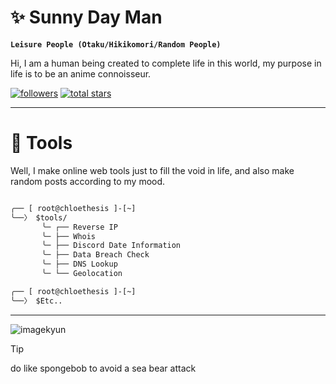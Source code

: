 # ✨ Sunny Day Man

**`Leisure People (Otaku/Hikikomori/Random People)`**

Hi, I am a human being created to complete life in this world, my purpose in life is to be an anime connoisseur. 

<p align="left">
      <a href="https://github.com/chloethesis?tab=followers">
         <img alt="followers" title="Follow me on Github" src="https://custom-icon-badges.demolab.com/github/followers/chloethesis?color=236ad3&labelColor=1155ba&style=for-the-badge&logo=person-add&label=Follow&logoColor=white"/></a>
      <a href="https://github.com/chloethesis?tab=repositories&sort=stargazers">
         <img alt="total stars" title="Total stars on GitHub" src="https://custom-icon-badges.demolab.com/github/stars/chloethesis?color=55960c&style=for-the-badge&labelColor=488207&logo=star"/></a>
   </p>
   
---

# 📂 Tools

Well, I make online web tools just to fill the void in life, and also make random posts according to my mood.

```diff

╭── [ root@chloethesis ]-[~]
╰──〉 $tools/
       ╰─ ┌── Reverse IP
       ╰─ ├── Whois
       ╰─ ├── Discord Date Information
       ╰─ ├── Data Breach Check
       ╰─ ├── DNS Lookup
       ╰─ └── Geolocation

╭── [ root@chloethesis ]-[~]
╰──〉 $Etc..


```

---

![imagekyun](https://github.com/chloethesis/chloethesis/assets/156493057/49e0aa7c-daa7-419e-9104-a24e4adec163)
> [!TIP]
> do like spongebob to avoid a sea bear attack 
